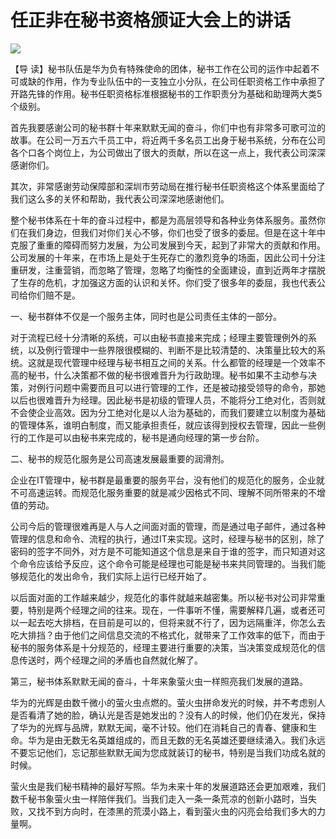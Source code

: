 # 任正非在秘书资格颁证大会上的讲话
<img class="pv" src="https://api.visitor.plantree.me/visitor-badge/pv?namespace=plantree.me&key=renzhengfei-speeches/任正非在秘书资格颁证大会上的讲话.md">





【导  读】秘书队伍是华为负有特殊使命的团体，秘书工作在公司的运作中起着不可或缺的作用，作为专业队伍中的一支独立小分队，在公司任职资格工作中承担了开路先锋的作用。秘书任职资格标准根据秘书的工作职责分为基础和助理两大类5个级别。



首先我要感谢公司的秘书群十年来默默无闻的奋斗，你们中也有非常多可歌可泣的故事。在公司一万五六千员工中，将近两千多名员工出身于秘书系统，分布在公司各个口各个岗位上，为公司做出了很大的贡献，所以在这一点上，我代表公司深深感谢你们。

其次，非常感谢劳动保障部和深圳市劳动局在推行秘书任职资格这个体系里面给了我们这么多的关怀和帮助，我代表公司深深地感谢他们。

整个秘书体系在十年的奋斗过程中，都是为高层领导和各种业务体系服务。虽然你们在我们身边，但我们对你们关心不够，你们也受了很多的委屈。但是在这十年中克服了重重的障碍而努力发展，为公司发展到今天，起到了非常大的贡献和作用。公司发展的十年来，在市场上是处于生死存亡的激烈竞争的场面，因此公司十分注重研发，注重营销，而忽略了管理，忽略了均衡性的全面建设，直到近两年才摆脱了生存的危机，才加强这方面的认识和关怀。你们受了很多年的委屈，我也代表公司给你们赔不是。

一、秘书群体不仅是一个服务主体，同时也是公司责任主体的一部分。

对于流程已经十分清晰的系统，可以由秘书直接来完成；经理主要管理例外的系统，以及例行管理中一些界限很模糊的、判断不是比较清楚的、决策量比较大的系统。这就是现代管理中经理与秘书相互之间的关系。什么都管的经理是一个效率不高的秘书，什么决策都不做的秘书很难晋升为行政助理。秘书如果不主动参与决策，对例行问题中需要而且可以进行管理的工作，还是被动接受领导的命令，那她以后也很难晋升为经理。因此秘书是初级的管理人员，不能将分工绝对化，否则就不会使企业高效。因为分工绝对化是以人治为基础的，而我们要建立以制度为基础的管理体系，谁明白制度，而又能承担责任，就应该得到授权去管理，因此一些例行的工作是可以由秘书来完成的，秘书是通向经理的第一步台阶。

二、秘书的规范化服务是公司高速发展最重要的润滑剂。

企业在IT管理中，秘书群是最重要的服务平台，没有他们的规范化的服务，企业就不可高速运转。而规范化服务重要的就是减少因格式不同、理解不同所带来的不增值的劳动。

公司今后的管理很难再是人与人之间面对面的管理，而是通过电子邮件，通过各种管理的信息和命令、流程的执行，通过IT来实现。这时，经理与秘书的区别，除了密码的签字不同外，对方是不可能知道这个信息是来自于谁的签字，而只知道对这个命令应该给予反应，这个命令可能是经理也可能是秘书来共同管理的。当我们能够规范化的发出命令，我们实际上运行已经开始了。

以后面对面的工作越来越少，规范化的事件就越来越密集。所以秘书对公司非常重要，特别是两个经理之间的往来。现在，一件事听不懂，需要解释几遍，或者还可以一起去吃大排档，在目前是可以的，但将来就不行了，因为远隔重洋，你怎么去吃大排挡？由于他们之间信息交流的不格式化，就带来了工作效率的低下，而由于秘书的服务体系是十分规范的，经理主要进行重要的决策，当决策变成规范化的信息传送时，两个经理之间的矛盾也自然就化解了。

第三，秘书体系默默无闻的奋斗，十年来象萤火虫一样照亮我们发展的道路。

华为的光辉是由数千微小的萤火虫点燃的。萤火虫拼命发光的时候，并不考虑别人是否看清了她的脸，确认光是否是她发出的？没有人的时候，他们仍在发光，保持了华为的光辉与品牌，默默无闻，毫不计较。他们在消耗自己的青春、健康和生命。华为是由无数无名英雄组成的，而且无数的无名英雄还要继续涌入。我们永远不要忘记他们，忘记那些默默无闻为您成就装订的秘书，特别是当我们功成名就的时候。

萤火虫是我们秘书精神的最好写照。华为未来十年的发展道路还会更加艰难，我们数千秘书象萤火虫一样陪伴我们。当我们走入一条一条荒凉的创新小路时，当失败，又找不到方向时，在漆黑的荒漠小路上，看到萤火虫的闪亮会给我们多大的力量啊。
